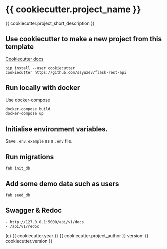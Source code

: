 # {{ cookiecutter.project_name }}

{{ cookiecutter.project_short_description }}


## Use cookiecutter to make a new project from this template
[Cookiecutter docs](https://cookiecutter.readthedocs.io/en/latest/)
```
pip install --user cookiecutter
cookiecutter https://github.com/ssyuzev/flask-rest-api
```

## Run locally with docker

Use docker-compose
```
docker-compose build
docker-compose up
```


## Initialise environment variables. 

Save `.env.example`  as a `.env` file.


## Run migrations

```
fab init_db
```

## Add some demo data such as users
```
fab seed_db
```

## Swagger & Redoc
```
- http://127.0.0.1:5000/api/v1/docs
- /api/v1/redoc
```


(c) {{ cookiecutter.year }} {{ cookiecutter.project_author }}
version: {{ cookiecutter.version }}
